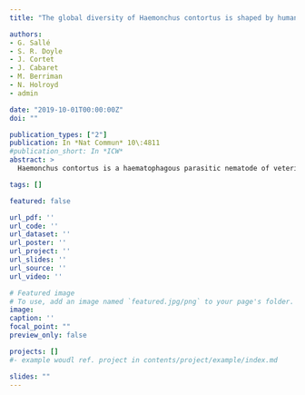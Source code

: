 ```yaml
---
title: "The global diversity of Haemonchus contortus is shaped by human intervention and climate"

authors:
- G. Sallé
- S. R. Doyle
- J. Cortet
- J. Cabaret
- M. Berriman
- N. Holroyd
- admin

date: "2019-10-01T00:00:00Z"
doi: ""

publication_types: ["2"]
publication: In *Nat Commun* 10\:4811
#publication_short: In *ICW*
abstract: >
  Haemonchus contortus is a haematophagous parasitic nematode of veterinary interest. We have performed a survey of its genome-wide diversity using single-worm whole genome sequencing of 223 individuals sampled from 19 isolates spanning five continents. We find an African origin for the species, together with evidence for parasites spreading during the transatlantic slave trade and colonisation of Australia. Strong selective sweeps surrounding the β-tubulin locus, a target of benzimidazole anthelmintic drug, are identified in independent populations. These sweeps are further supported by signals of diversifying selection enriched in genes involved in response to drugs and other anthelmintic-associated biological functions. We also identify some candidate genes that may play a role in ivermectin resistance. Finally, genetic signatures of climate-driven adaptation are described, revealing a gene acting as an epigenetic regulator and components of the dauer pathway. These results begin to define genetic adaptation to climate in a parasitic nematode.

tags: []

featured: false

url_pdf: ''
url_code: ''
url_dataset: ''
url_poster: ''
url_project: ''
url_slides: ''
url_source: ''
url_video: ''

# Featured image
# To use, add an image named `featured.jpg/png` to your page's folder.
image:
caption: ''
focal_point: ""
preview_only: false

projects: []
#- example woudl ref. project in contents/project/example/index.md

slides: ""
---
```

